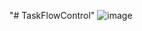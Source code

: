 "# TaskFlowControl" 
![image](https://github.com/Nilarghyapsgtech/TaskFlowControl/assets/111528833/da795079-5b77-492e-930d-1fad87c50f3b)
